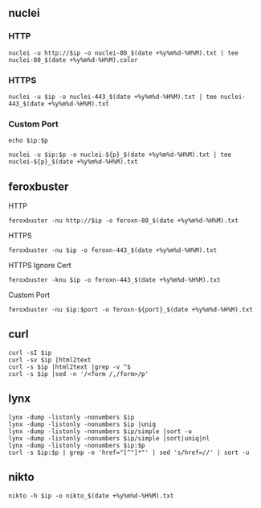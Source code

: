 ## nuclei
### HTTP
```
nuclei -u http://$ip -o nuclei-80_$(date +%y%m%d-%H%M).txt | tee nuclei-80_$(date +%y%m%d-%H%M).color
```
### HTTPS
```
nuclei -u $ip -o nuclei-443_$(date +%y%m%d-%H%M).txt | tee nuclei-443_$(date +%y%m%d-%H%M).txt
```
### Custom Port
```
echo $ip:$p
```
```
nuclei -u $ip:$p -o nuclei-${p}_$(date +%y%m%d-%H%M).txt | tee nuclei-${p}_$(date +%y%m%d-%H%M).txt
```
## feroxbuster
HTTP
```
feroxbuster -nu http://$ip -o feroxn-80_$(date +%y%m%d-%H%M).txt
```
HTTPS
```
feroxbuster -nu $ip -o feroxn-443_$(date +%y%m%d-%H%M).txt
```
HTTPS Ignore Cert
```
feroxbuster -knu $ip -o feroxn-443_$(date +%y%m%d-%H%M).txt
```
Custom Port
```
feroxbuster -nu $ip:$port -o feroxn-${port}_$(date +%y%m%d-%H%M).txt
```

## curl
```
curl -sI $ip
curl -sv $ip |html2text
curl -s $ip |html2text |grep -v ^$
curl -s $ip |sed -n '/<form /,/form>/p'
```

## lynx
```
lynx -dump -listonly -nonumbers $ip
lynx -dump -listonly -nonumbers $ip |uniq
lynx -dump -listonly -nonumbers $ip/simple |sort -u
lynx -dump -listonly -nonumbers $ip/simple |sort|uniq|nl
lynx -dump -listonly -nonumbers $ip:$p
curl -s $ip:$p | grep -o 'href="[^"]*"' | sed 's/href=//' | sort -u
```

## nikto
```
nikto -h $ip -o nikto_$(date +%y%m%d-%H%M).txt
```